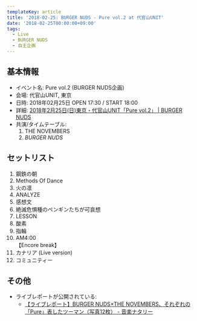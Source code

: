 ```yaml
---
templateKey: article
title: '2018-02-25: BURGER NUDS - Pure vol.2 at 代官山UNIT'
date: '2018-02-25T00:00:00+09:00'
tags:
  - Live
  - BURGER NUDS
  - 自主企画
---
```

## 基本情報

* イベント名: Pure vol.2 (BURGER NUDS企画)
* 会場: 代官山UNIT, 東京
* 日時: 2018年02月25日 OPEN 17:30 / START 18:00
* 詳細: [2018年2月25日\(日\)東京・代官山UNIT「Pure vol\.2」 \| BURGER NUDS](http://burgernuds.jp/live/2017/11/18/237)
* 共演/タイムテーブル:
  1. THE NOVEMBERS
  1. *BURGER NUDS*

## セットリスト

1. 鋼鉄の朝
1. Methods Of Dance
1. 火の凛
1. ANALYZE
1. 感想文
1. 絶滅危惧種のペンギンたちが可哀想
1. LESSON
1. 酸素
1. 指輪
1. AM4:00  
   【Encore break】
1. カナリア (Live version)
1. コミュニティー

## その他

* ライブレポートが公開されている:
   * [【ライブレポート】BURGER NUDS×THE NOVEMBERS、それぞれの「Pure」表したツーマン（写真12枚） \- 音楽ナタリー](https://natalie.mu/music/news/272049)

